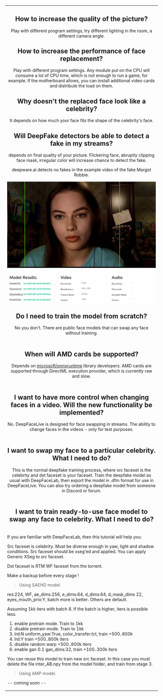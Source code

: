<table align="center" border="0">
<tr><td colspan=2 align="center">

## How to increase the quality of the picture?

Play with different program settings, try different lighting in the room, a different camera angle.

## How to increase the performance of face replacement?

Play with different program settings. Any module put on the CPU will consume a lot of CPU time, which is not enough to run a game, for example. If the motherboard allows, you can install additional video cards and distribute the load on them.

## Why doesn't the replaced face look like a celebrity?

It depends on how much your face fits the shape of the celebrity's face.

## Will DeepFake detectors be able to detect a fake in my streams?

depends on final quality of your picture. Flickering face, abruptly clipping face mask, irregular color will increase chance to detect the fake.

deepware.ai detects no fakes in the example video of the fake Margot Robbie.

<img src="deepware_result.png"></img>

## Do I need to train the model from scratch?

No you don't. There are public face models that can swap any face without training.

</td></tr>
<tr><td colspan=2 align="center">

## When will AMD cards be supported?

Depends on <a href="https://github.com/microsoft/onnxruntime">microsoft/onnxruntime</a> library developers. AMD cards are supported through DirectML execution provider, which is currently raw and slow.

</td></tr>
<tr><td colspan=2 align="center">

## I want to have more control when changing faces in a video. Will the new functionality be implemented?

No. DeepFaceLive is designed for face swapping in streams. The ability to change faces in the videos - only for test purposes.

</td></tr>
<tr><td colspan=2 align="center">

## I want to swap my face to a particular celebrity. What I need to do?

This is the normal deepfake training process, where src faceset is the celebrity and dst faceset is your faceset. Train the deepfake model as usual with DeepFaceLab, then export the model in .dfm format for use in DeepFaceLive. You can also try ordering a deepfake model from someone in Discord or forum.

</td></tr>
<tr><td colspan=2 align="center">

## I want to train ready-to-use face model to swap any face to celebrity. What I need to do?

</td></tr>
<tr><td colspan=2 align="left">

If you are familiar with DeepFaceLab, then this tutorial will help you:

Src faceset is celebrity. Must be diverse enough in yaw, light and shadow conditions.
Src faceset should be xseg'ed and applied. You can apply Generic XSeg to src faceset.

Dst faceset is RTM WF faceset from the torrent.

Make a backup before every stage !

> Using SAEHD model.

res:224, WF, ae_dims:256, e_dims:64, d_dims:64, d_mask_dims 22, eyes_mouth_prio:Y, batch more is better. Others are default.

Assuming 1kk iters with batch 8. If the batch is higher, iters is possible less.

1) enable pretrain mode. Train to 1kk
2) disable pretrain mode. Train to 1kk
3) lrd:N uniform_yaw:True, color_transfer:lct, train +500..800k
4) lrd:Y train +500..800k iters
5) disable random warp +500..800k iters
6) enable gan 0.1 gan_dims:32, train +100..300k iters

You can reuse this model to train new src faceset. In this case you must delete the file inter_AB.npy from the model folder, and train from stage 3.

> Using AMP model.

-- coming soon --


</td></tr>
</table>



